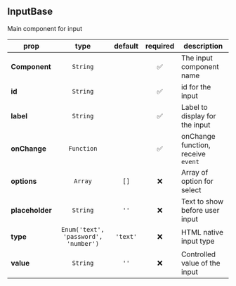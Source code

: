 ## InputBase

Main component for input

prop | type | default | required | description
---- | :----: | :-------: | :--------: | -----------
**Component** | `String` |  | :white_check_mark: | The input component name
**id** | `String` |  | :white_check_mark: | id for the input
**label** | `String` |  | :white_check_mark: | Label to display for the input
**onChange** | `Function` |  | :white_check_mark: | onChange function, receive `event`
**options** | `Array` | `[]` | :x: | Array of option for select
**placeholder** | `String` | `''` | :x: | Text to show before user input
**type** | `Enum('text', 'password', 'number')` | `'text'` | :x: | HTML native input type
**value** | `String` | `''` | :x: | Controlled value of the input

